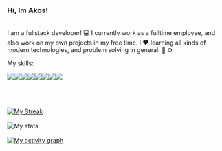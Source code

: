 ### Hi, Im Akos!
\
I am a fullstack developer! 💻 I currently work as a fulltime employee, and also work on my own projects in my free time. I ❤️ learning all kinds of modern technologies, and problem solving in general! 🧠 ⚙️

My skills:

<img src="https://img.shields.io/badge/-typescript-blue?logo=typescript&logoColor=white&style=flat"><img src="https://img.shields.io/badge/-JavaScript-f7df1e?logo=javascript&logoColor=black&style=flat"><img src="https://img.shields.io/badge/-C%23-9B4993?logo=C-sharp&logoColor=black&style=flat"><img src="https://img.shields.io/badge/-Angular-dd1b16?logo=angular&logoColor=black&style=flat"><img src="https://img.shields.io/badge/-NodeJs-43853D?logo=node.js&logoColor=black&style=flat"><img src="https://img.shields.io/badge/MSSQL-gray?logo=microsoft-sql-server&logoColor=white"><img src="https://img.shields.io/badge/MongoDB-4ea94b.svg?logo=mongodb&logoColor=white"><img src="https://img.shields.io/badge/GraphQL-161e26?logo=graphql&logoColor=e535ab">
\
\
<span class="iconify" data-icon="simple-icons:typescript"></span>

\
\
[![My Streak](http://github-readme-streak-stats.herokuapp.com?user=projectaki&theme=synthwave&date_format=M%20j%5B%2C%20Y%5D)](https://git.io/streak-stats)
\
\
![My stats](https://github-readme-stats.vercel.app/api?username=projectaki&count_private=true&show_icons=true&theme=synthwave)
\
\
[![My activity graph](https://activity-graph.herokuapp.com/graph?username=projectaki&theme=redical)](https://github.com/ashutosh00710/github-readme-activity-graph)

